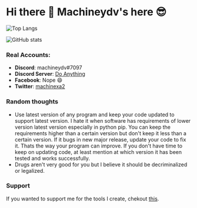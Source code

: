# Hi there 👋 Machineydv's here :sunglasses: 
![Top Langs](https://github-readme-stats.vercel.app/api/top-langs/?username=machineydv&layout=compact&theme=github_dark&hide=css,scss,makefile,dockerfile)

![GitHub stats](https://github-readme-stats.vercel.app/api?username=machineydv&show_icons=true&theme=github_dark)

### Real Accounts:
* **Discord**: machineydv#7097
* **Discord Server**: [Do Anything](https://discord.gg/ejcswge)
* **Facebook**: Nope 😄
* **Twitter**: [machinexa2](https://twitter.com/machinexa2)

### Random thoughts
* Use latest version of any program and keep your code updated to support latest version. I hate it when software has requirements of lower version latest version especially in python pip. You can keep the requirements higher than a certain version but don't keep it less than a certain version. If it bugs in new major release, update your code to fix it. Thats the way your program can improve. If you don't have time to keep on updating code, at least mention at which version it has been tested and works successfully.
* Drugs aren't very good for you but I believe it should be decriminalized or legalized.

### Support 
If you wanted to support me for the tools I create, chekout [this](https://github.com/machineydv/machineydv/blob/master/SUPPORT.md).

